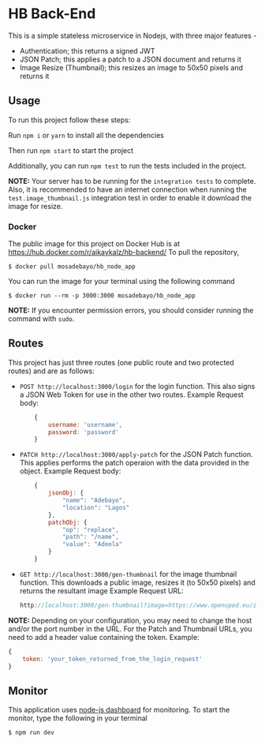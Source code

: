# HB Back-End

This is a simple stateless microservice in Nodejs, with three major features -
- Authentication; this returns a signed JWT
- JSON Patch; this applies a patch to a JSON document and returns it
- Image Resize (Thumbnail); this resizes an image to 50x50 pixels and returns it

## Usage
To run this project follow these steps:

Run `npm i`  or `yarn` to install all the dependencies

Then run `npm start` to start the project

Additionally, you can run `npm test` to run the tests included in the project.

**NOTE:** Your server has to be running for the `integration tests` to complete. Also, it is recommended to have an internet connection when running the `test.image_thumbnail.js` integration test in order to enable it download the image for resize.

### Docker
The public image for this project on Docker Hub is at https://hub.docker.com/r/aikaykalz/hb-backend/
To pull the repository,

`$ docker pull mosadebayo/hb_node_app`

You can run the image for your terminal using the following command

`$ docker run --rm -p 3000:3000 mosadebayo/hb_node_app`

**NOTE:** If you encounter permission errors, you should consider running the command with `sudo`.

## Routes
This project has just three routes (one public route and two protected routes) and are as follows:
- `POST http://localhost:3000/login` for the login function. This also signs a JSON Web Token for use in the other two routes.
    Example Request body:
    ```javascript
        {
            username: 'username',
            password: 'password'
        }
    ```
- `PATCH http://localhost:3000/apply-patch` for the JSON Patch function. This applies performs the patch operaion with the data provided in the object.
    Example Request body:
    ```javascript
        { 
            jsonObj: {
                "name": "Adebayo",
                "location": "Lagos"
            }, 
            patchObj: {
                "op": "replace",
                "path": "/name",
                "value": "Adeola"
            }
        }
    ```
- `GET http://localhost:3000/gen-thumbnail` for the image thumbnail function. This downloads a public image, resizes it (to 50x50 pixels) and returns the resultant image
    Example Request URL:
    ```javascript
    http://localhost:3000/gen-thumbnail?image=https://www.openuped.eu/images/badge/icons/anywhere-online.png
    ```

**NOTE:** Depending on your configuration, you may need to change the host and/or the port number in the URL. For the Patch and Thumbnail URLs, you need to add a header value containing the token. Example:

```javascript
{
    token: 'your_token_returned_from_the_login_request'
}
```

## Monitor
This application uses [node-js dashboard](https://github.com/FormidableLabs/nodejs-dashboard) for monitoring. To start the monitor, type the following in your terminal

`$ npm run dev`
